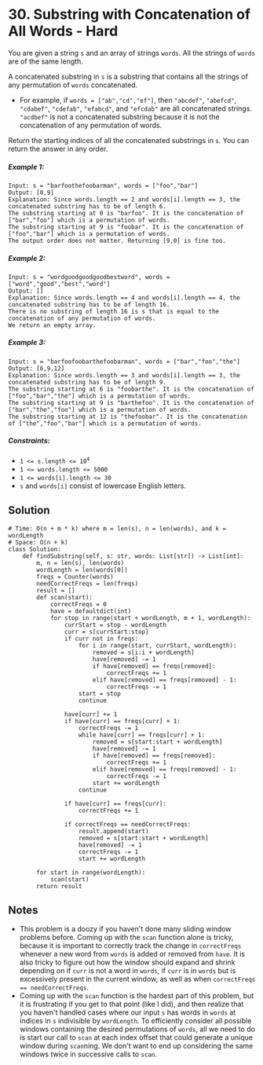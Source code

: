 # 30. Substring with Concatenation of All Words - Hard

You are given a string `s` and an array of strings `words`. All the strings of `words` are of the same length.

A concatenated substring in `s` is a substring that contains all the strings of any permutation of `words` concatenated.

- For example, if `words = ["ab","cd","ef"]`, then `"abcdef"`, `"abefcd"`, `"cdabef"`, `"cdefab"`, `"efabcd"`, and `"efcdab"` are all concatenated strings. `"acdbef"` is not a concatenated substring because it is not the concatenation of any permutation of words.

Return the starting indices of all the concatenated substrings in `s`. You can return the answer in any order.

##### Example 1:

```
Input: s = "barfoothefoobarman", words = ["foo","bar"]
Output: [0,9]
Explanation: Since words.length == 2 and words[i].length == 3, the concatenated substring has to be of length 6.
The substring starting at 0 is "barfoo". It is the concatenation of ["bar","foo"] which is a permutation of words.
The substring starting at 9 is "foobar". It is the concatenation of ["foo","bar"] which is a permutation of words.
The output order does not matter. Returning [9,0] is fine too.
```

##### Example 2:

```
Input: s = "wordgoodgoodgoodbestword", words = ["word","good","best","word"]
Output: []
Explanation: Since words.length == 4 and words[i].length == 4, the concatenated substring has to be of length 16.
There is no substring of length 16 is s that is equal to the concatenation of any permutation of words.
We return an empty array.
```

##### Example 3:

```
Input: s = "barfoofoobarthefoobarman", words = ["bar","foo","the"]
Output: [6,9,12]
Explanation: Since words.length == 3 and words[i].length == 3, the concatenated substring has to be of length 9.
The substring starting at 6 is "foobarthe". It is the concatenation of ["foo","bar","the"] which is a permutation of words.
The substring starting at 9 is "barthefoo". It is the concatenation of ["bar","the","foo"] which is a permutation of words.
The substring starting at 12 is "thefoobar". It is the concatenation of ["the","foo","bar"] which is a permutation of words.
```

##### Constraints:

- <code>1 <= s.length <= 10<sup>4</sup></code>
- `1 <= words.length <= 5000`
- `1 <= words[i].length <= 30`
- `s` and `words[i]` consist of lowercase English letters.

## Solution

```
# Time: O(n + m * k) where m = len(s), n = len(words), and k = wordLength
# Space: O(n + k)
class Solution:
    def findSubstring(self, s: str, words: List[str]) -> List[int]:
        m, n = len(s), len(words)
        wordLength = len(words[0])
        freqs = Counter(words)
        needCorrectFreqs = len(freqs)
        result = []
        def scan(start):
            correctFreqs = 0
            have = defaultdict(int)
            for stop in range(start + wordLength, m + 1, wordLength):
                currStart = stop - wordLength
                curr = s[currStart:stop]
                if curr not in freqs:
                    for i in range(start, currStart, wordLength):
                        removed = s[i:i + wordLength]
                        have[removed] -= 1
                        if have[removed] == freqs[removed]:
                            correctFreqs += 1
                        elif have[removed] == freqs[removed] - 1:
                            correctFreqs -= 1
                    start = stop
                    continue
                
                have[curr] += 1
                if have[curr] == freqs[curr] + 1:
                    correctFreqs -= 1
                    while have[curr] == freqs[curr] + 1:
                        removed = s[start:start + wordLength]
                        have[removed] -= 1
                        if have[removed] == freqs[removed]:
                            correctFreqs += 1
                        elif have[removed] == freqs[removed] - 1:
                            correctFreqs -= 1
                        start += wordLength
                    continue
                        
                if have[curr] == freqs[curr]:
                    correctFreqs += 1
                
                if correctFreqs == needCorrectFreqs:
                    result.append(start)
                    removed = s[start:start + wordLength]
                    have[removed] -= 1
                    correctFreqs -= 1
                    start += wordLength
            
        for start in range(wordLength):
            scan(start)
        return result
```

## Notes
- This problem is a doozy if you haven't done many sliding window problems before. Coming up with the `scan` function alone is tricky, because it is important to correctly track the change in `correctFreqs` whenever a new word from `words` is added or removed from `have`. It is also tricky to figure out how the window should expand and shrink depending on if `curr` is not a word in `words`, if `curr` is in `words` but is excessively present in the current window, as well as when `correctFreqs == needCorrectFreqs`.
- Coming up with the `scan` function is the hardest part of this problem, but it is frustrating if you get to that point (like I did), and then realize that you haven't handled cases where our input `s` has words in `words` at indices in `s` indivisible by `wordLength`. To efficiently consider all possible windows containing the desired permutations of `words`, all we need to do is start our call to `scan` at each index offset that could generate a unique window during `scan`ning. We don't want to end up considering the same windows twice in successive calls to `scan`.